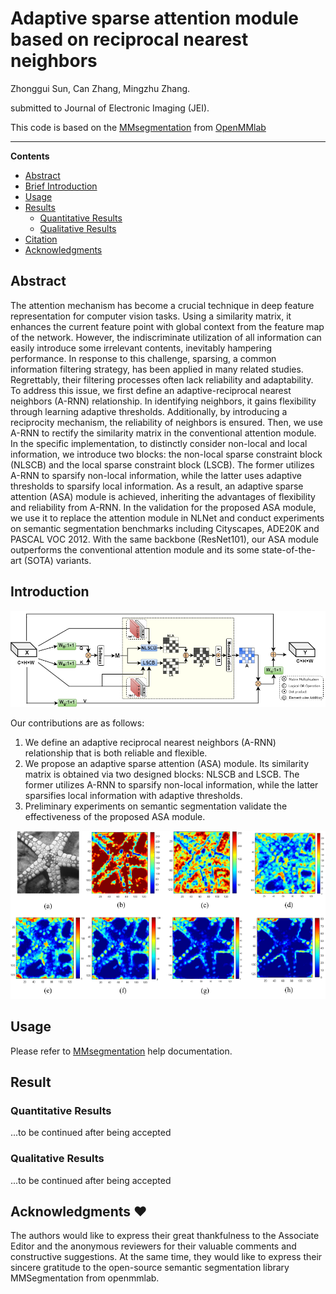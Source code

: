# Adaptive sparse attention module based on reciprocal nearest neighbors
Zhonggui Sun, Can Zhang, Mingzhu Zhang.

submitted to Journal of Electronic Imaging (JEI).

This code is based on the [MMsegmentation](https://github.com/open-mmlab/mmsegmentation) from [OpenMMlab](https://openmmlab.com/) 
__________
**Contents**
- [Abstract](#abstract)
- [Brief Introduction](#brief-introduction)
- [Usage](#usage)
- [Results](#results)
  - [Quantitative Results](#quantitative-results)
  - [Qualitative Results](#qualitative-results)
- [Citation](#citation)
- [Acknowledgments](#acknowledgments)

## Abstract
The attention mechanism has become a crucial technique in deep feature representation for computer vision tasks. Using a similarity matrix, it enhances the current feature point with global context from the feature map of the network. However, the indiscriminate utilization of all information can easily introduce some irrelevant contents, inevitably hampering performance. In response to this challenge, sparsing, a common information filtering strategy, has been applied in many related studies. Regrettably, their filtering processes often lack reliability and adaptability. To address this issue, we first define an adaptive-reciprocal nearest neighbors (A-RNN) relationship. In identifying neighbors, it gains flexibility through learning adaptive thresholds. Additionally, by introducing a reciprocity mechanism, the reliability of neighbors is ensured. Then, we use A-RNN to rectify the similarity matrix in the conventional attention module. In the specific implementation, to distinctly consider non-local and local information, we introduce two blocks: the non-local sparse constraint block (NLSCB) and the local sparse constraint block (LSCB). The former utilizes A-RNN to sparsify non-local information, while the latter uses adaptive thresholds to sparsify local information. As a result, an adaptive sparse attention (ASA) module is achieved, inheriting the advantages of flexibility and reliability from A-RNN. In the validation for the proposed ASA module, we use it to replace the attention module in NLNet and conduct experiments on semantic segmentation benchmarks including Cityscapes, ADE20K and PASCAL VOC 2012. With the same backbone (ResNet101), our ASA module outperforms the conventional attention module and its some state-of-the-art (SOTA) variants.

## Introduction
<div align=center><img src="https://github.com/CanZhang01/ASA/blob/main/Fig.1.png"/></div>

Our contributions are as follows:
1) We define an adaptive reciprocal nearest neighbors (A-RNN) relationship that is both reliable and flexible.
2) We propose an adaptive sparse attention (ASA) module. Its similarity matrix is obtained via two designed blocks: NLSCB and LSCB. The former utilizes A-RNN to sparsify non-local information, while the latter sparsifies local information with adaptive thresholds.
3) Preliminary experiments on semantic segmentation validate the effectiveness of the proposed ASA module.

<div align=center><img src="https://github.com/CanZhang01/ASA/blob/main/Fig.2.png"/></div>

## Usage
Please refer to [MMsegmentation](https://mmsegmentation.readthedocs.io/en/latest/) help documentation.

## Result
### Quantitative Results
...to be continued after being accepted
### Qualitative Results
...to be continued after being accepted


## Acknowledgments :heart:
The authors would like to express their great thankfulness to the Associate Editor and the anonymous reviewers for their valuable comments and constructive suggestions. At the same time, they would like to express their sincere gratitude to the open-source semantic segmentation library MMSegmentation from openmmlab.
